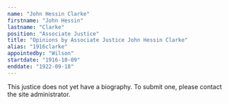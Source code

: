 ```yaml
---
name: "John Hessin Clarke"
firstname: "John Hessin"
lastname: "Clarke"
position: "Associate Justice"
title: "Opinions by Associate Justice John Hessin Clarke"
alias: "1916clarke"
appointedby: "Wilson"
startdate: "1916-10-09"
enddate: "1922-09-18"
---
```

This justice does not yet have a biography. To submit one, please contact the site administrator.
